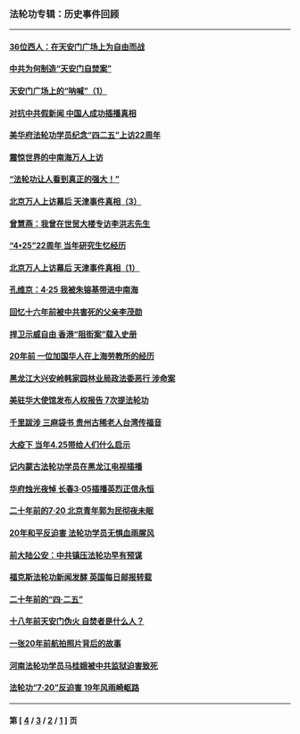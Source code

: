 ### 法轮功专辑：历史事件回顾
---
#### [36位西人：在天安门广场上为自由而战](../../pages/nf5793/n13390029.md?01240430) 
#### [中共为何制造“天安门自焚案”](../../pages/nf5793/n13183270.md?01240430) 
#### [天安门广场上的“呐喊”（1）](../../pages/nf5793/n13105277.md?01240430) 
#### [对抗中共假新闻 中国人成功插播真相](../../pages/nf5793/n12910618.md?01240430) 
#### [美华府法轮功学员纪念“四二五”上访22周年](../../pages/nf5793/n12904445.md?01240430) 
#### [震惊世界的中南海万人上访](../../pages/nf5793/n12903976.md?01240430) 
#### [“法轮功让人看到真正的强大！”](../../pages/nf5793/n12903195.md?01240430) 
#### [北京万人上访幕后 天津事件真相（3）](../../pages/nf5793/n12902807.md?01240430) 
#### [曾慧燕：我曾在世贸大楼专访李洪志先生](../../pages/nf5793/n12898729.md?01240430) 
#### [“4•25”22周年 当年研究生忆经历](../../pages/nf5793/n12894152.md?01240430) 
#### [北京万人上访幕后 天津事件真相（1）](../../pages/nf5793/n12885174.md?01240430) 
#### [孔维京：4·25 我被朱镕基带进中南海](../../pages/nf5793/n12864987.md?01240430) 
#### [回忆十六年前被中共害死的父亲李茂勋](../../pages/nf5793/n12880270.md?01240430) 
#### [捍卫示威自由 香港“阻街案”载入史册](../../pages/nf5793/n12811245.md?01240430) 
#### [20年前 一位加国华人在上海劳教所的经历](../../pages/nf5793/n12707932.md?01240430) 
#### [黑龙江大兴安岭韩家园林业局政法委恶行 涉命案](../../pages/nf5793/n12622815.md?01240430) 
#### [美驻华大使馆发布人权报告 7次提法轮功](../../pages/nf5793/n12520541.md?01240430) 
#### [千里跋涉 三麻袋书 贵州古稀老人台湾传福音](../../pages/nf5793/n12198750.md?01240430) 
#### [大疫下 当年4.25带给人们什么启示](../../pages/nf5793/n12058565.md?01240430) 
#### [记内蒙古法轮功学员在黑龙江电视插播](../../pages/nf5793/n11699194.md?01240430) 
#### [华府烛光夜悼 长春3·05插播英烈正信永恒](../../pages/nf5793/n11397432.md?01240430) 
#### [二十年前的7·20 北京青年郭为民彻夜未眠](../../pages/nf5793/n11354195.md?01240430) 
#### [20年和平反迫害 法轮功学员无惧血雨腥风](../../pages/nf5793/n11348279.md?01240430) 
#### [前大陆公安：中共镇压法轮功早有预谋](../../pages/nf5793/n11352168.md?01240430) 
#### [福克斯法轮功新闻发酵  英国每日邮报转载](../../pages/nf5793/n11285952.md?01240430) 
#### [二十年前的“四·二五”](../../pages/nf5793/n11207639.md?01240430) 
#### [十八年前天安门伪火 自焚者是什么人？](../../pages/nf5793/n10996556.md?01240430) 
#### [一张20年前航拍照片背后的故事](../../pages/nf5793/n10693797.md?01240430) 
#### [河南法轮功学员马桂娥被中共监狱迫害致死](../../pages/nf5793/n10684974.md?01240430) 
#### [法轮功“7‧20”反迫害 19年风雨崎岖路](../../pages/nf5793/n10570834.md?01240430) 

---
#### 第 [ [4](./4.md?01240430) / [3](./3.md?01240430) / [2](./2.md?01240430) / [1](./1.md?01240430) ] 页
